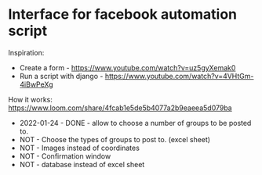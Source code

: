 # Interface for facebook automation script

Inspiration:
* Create a form - https://www.youtube.com/watch?v=uz5gyXemak0
* Run a script with django - https://www.youtube.com/watch?v=4VHtGm-4iBwPeXg

How it works: https://www.loom.com/share/4fcab1e5de5b4077a2b9eaeea5d079ba

* 2022-01-24 - DONE - allow to choose a number of groups to be posted to.
* NOT - Choose the types of groups to post to. (excel sheet)
* NOT - Images instead of coordinates
* NOT - Confirmation window
* NOT - database instead of excel sheet